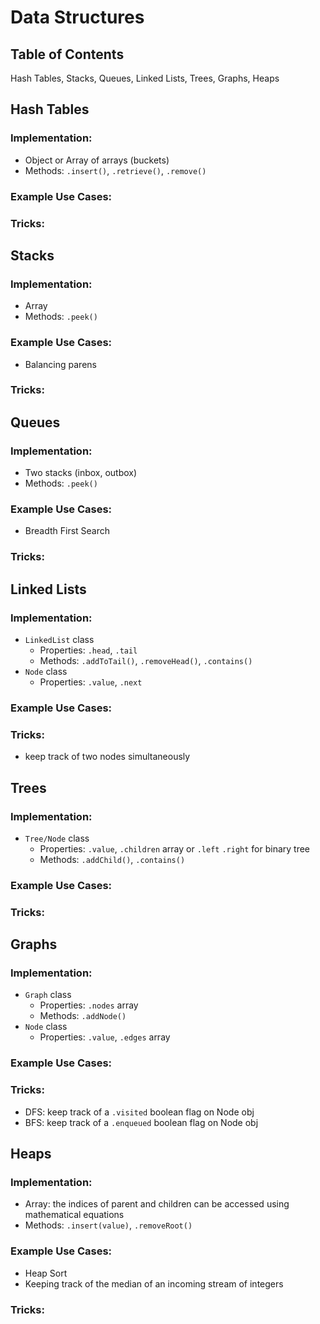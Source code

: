 # Data Structures

## Table of Contents
Hash Tables, Stacks, Queues, Linked Lists, Trees, Graphs, Heaps

## Hash Tables
### Implementation:
- Object or Array of arrays (buckets)
- Methods: `.insert()`, `.retrieve()`, `.remove()`

### Example Use Cases:

### Tricks:

## Stacks
### Implementation:
- Array
- Methods: `.peek()`

### Example Use Cases:
- Balancing parens

### Tricks:

## Queues
### Implementation:
- Two stacks (inbox, outbox)
- Methods: `.peek()`

### Example Use Cases:
- Breadth First Search

### Tricks:

## Linked Lists
### Implementation:
- `LinkedList` class
  - Properties: `.head`, `.tail`
  - Methods: `.addToTail()`, `.removeHead()`, `.contains()`
- `Node` class
  - Properties: `.value`, `.next`

### Example Use Cases:

### Tricks:
- keep track of two nodes simultaneously

## Trees
### Implementation:
- `Tree/Node` class
  - Properties: `.value`, `.children` array or `.left` `.right` for binary tree
  - Methods: `.addChild()`, `.contains()`

### Example Use Cases:

### Tricks:

## Graphs

### Implementation:
- `Graph` class
  - Properties: `.nodes` array
  - Methods: `.addNode()`
- `Node` class
  - Properties: `.value`, `.edges` array

### Example Use Cases:

### Tricks:
- DFS: keep track of a `.visited` boolean flag on Node obj
- BFS: keep track of a `.enqueued` boolean flag on Node obj

## Heaps

### Implementation:
- Array: the indices of parent and children can be accessed using mathematical equations
- Methods: `.insert(value)`, `.removeRoot()`

### Example Use Cases:
- Heap Sort
- Keeping track of the median of an incoming stream of integers

### Tricks:

